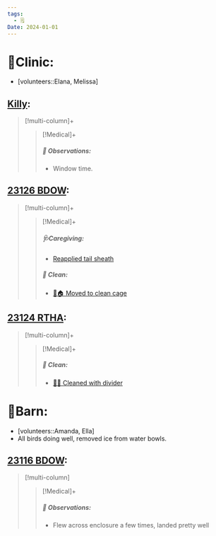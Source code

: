 ```yaml
---
tags:
  - 🗒️
Date: 2024-01-01
---
```


# 🏥Clinic:
- [volunteers::Elana, Melissa]

## [Killy](../RARE%20Birds/Ed%20Birds/Killy.md):
> [!multi-column]+
>
>> [!Medical]+
>> ##### 🔭 Observations:
>> - Window time.

## [23126 BDOW](../RARE%20Birds/23126%20BDOW.md):
> [!multi-column]+
>
>> [!Medical]+
>> ##### 🩺Caregiving:
>> - [Reapplied tail sheath](../Admin/Codes/Reapplied%20tail%20sheath.md)
>>
>>##### 🫧 Clean:
>> - [🧼🏠 Moved to clean cage](../Admin/Codes/Moved%20to%20clean%20cage.md)
>>

## [23124 RTHA](../RARE%20Birds/23124%20RTHA.md):
> [!multi-column]+
>
>> [!Medical]+
>>##### 🫧 Clean:
>> - [🧼➗ Cleaned with divider](../Admin/Codes/Cleaned%20with%20divider.md)

# 🏡Barn:
- [volunteers::Amanda, Ella]
- All birds doing well, removed ice from water bowls.

## [23116 BDOW](../RARE%20Birds/23116%20BDOW.md):
> [!multi-column]
>
>> [!Medical]+
>> ##### 🔭 Observations:
>> - Flew across enclosure a few times, landed pretty well

